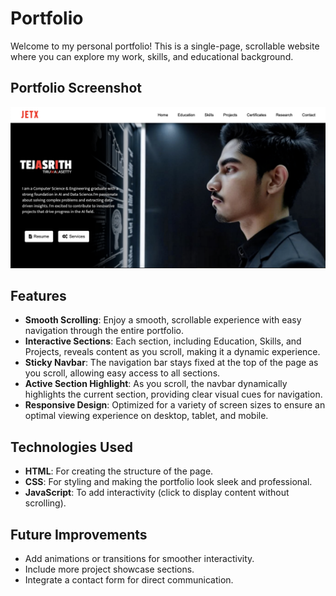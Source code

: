 # Portfolio

Welcome to my personal portfolio! This is a single-page, scrollable website where you can explore my work, skills, and educational background.
## Portfolio Screenshot
![Portfolio Screenshot](static/sc.png)

## Features
- **Smooth Scrolling**: Enjoy a smooth, scrollable experience with easy navigation through the entire portfolio.
- **Interactive Sections**: Each section, including Education, Skills, and Projects, reveals content as you scroll, making it a dynamic experience.
- **Sticky Navbar**: The navigation bar stays fixed at the top of the page as you scroll, allowing easy access to all sections.
- **Active Section Highlight**: As you scroll, the navbar dynamically highlights the current section, providing clear visual cues for navigation.
- **Responsive Design**: Optimized for a variety of screen sizes to ensure an optimal viewing experience on desktop, tablet, and mobile.

## Technologies Used
- **HTML**: For creating the structure of the page.
- **CSS**: For styling and making the portfolio look sleek and professional.
- **JavaScript**: To add interactivity (click to display content without scrolling).


## Future Improvements
- Add animations or transitions for smoother interactivity.
- Include more project showcase sections.
- Integrate a contact form for direct communication.

